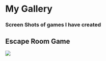 

# My Gallery

### Screen Shots of games I have created
<h2> Escape Room Game</h2>

<img src="file:///C:/Users/matts/AppData/Local/Temp/Temp1_Capture.zip/Capture.webp">





